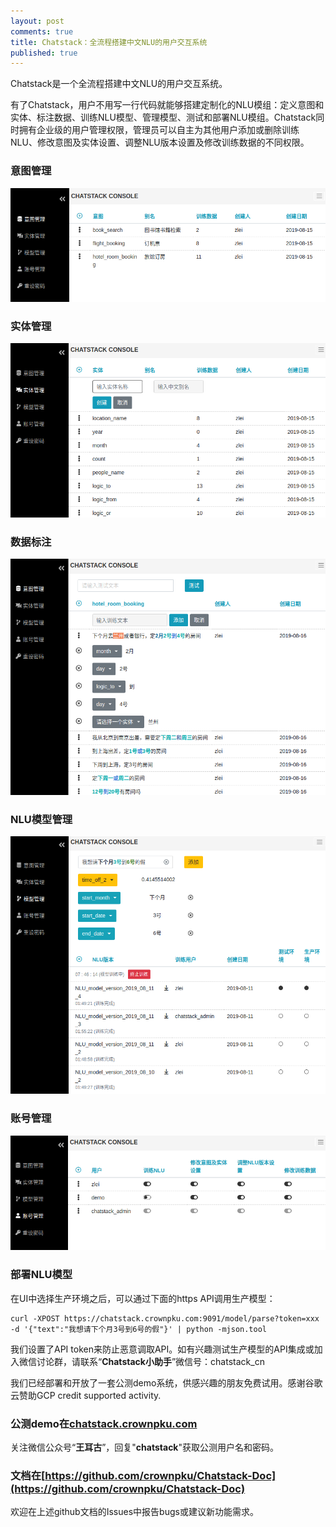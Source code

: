 ```yaml
---
layout: post
comments: true
title: Chatstack：全流程搭建中文NLU的用户交互系统
published: true
---
```


Chatstack是一个全流程搭建中文NLU的用户交互系统。

有了Chatstack，用户不用写一行代码就能够搭建定制化的NLU模组：定义意图和实体、标注数据、训练NLU模型、管理模型、测试和部署NLU模组。Chatstack同时拥有企业级的用户管理权限，管理员可以自主为其他用户添加或删除训练NLU、修改意图及实体设置、调整NLU版本设置及修改训练数据的不同权限。


### 意图管理

![](/images/201908/intent.png)

### 实体管理

![](/images/201908/entity.png)

### 数据标注

![](/images/201908/label.png)

### NLU模型管理

![](/images/201908/model.png)

### 账号管理

![](/images/201908/account.png)

### 部署NLU模型

在UI中选择生产环境之后，可以通过下面的https API调用生产模型：


```
curl -XPOST https://chatstack.crownpku.com:9091/model/parse?token=xxx -d '{"text":"我想请下个月3号到6号的假"}' | python -mjson.tool
```

我们设置了API token来防止恶意调取API。如有兴趣测试生产模型的API集成或加入微信讨论群，请联系“**Chatstack小助手**”微信号：chatstack_cn


我们已经部署和开放了一套公测demo系统，供感兴趣的朋友免费试用。感谢谷歌云赞助GCP credit supported activity.

### 公测demo在[chatstack.crownpku.com](http://chatstack.crownpku.com)

关注微信公众号“**王耳古**”，回复"**chatstack**"获取公测用户名和密码。

### 文档在[https://github.com/crownpku/Chatstack-Doc](https://github.com/crownpku/Chatstack-Doc)

欢迎在上述github文档的Issues中报告bugs或建议新功能需求。



